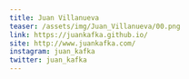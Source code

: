 ```yaml
---
title: Juan Villanueva
teaser: /assets/img/Juan_Villanueva/00.png
link: https://juankafka.github.io/
site: http://www.juankafka.com/
instagram: juan_kafka
twitter: juan_kafka
---
```

